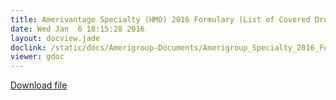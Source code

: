 ```yaml
---
title: Amerivantage Specialty (HMO) 2016 Formulary (List of Covered Drugs)
date: Wed Jan  6 18:15:28 2016
layout: docview.jade
doclink: /static/docs/Amerigroup-Documents/Amerigroup_Specialty_2016_Formulary.pdf
viewer: gdoc
---
```


[Download file](/static/docs/Amerigroup-Documents/Amerigroup_Specialty_2016_Formulary.pdf)